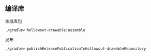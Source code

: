 
## 编译库

生成库包
```shell
./gradlew hollowout-drawable:assemble
```

发布
```shell
./gradlew publishReleasePublicationToHollowout-drawableRepository
```